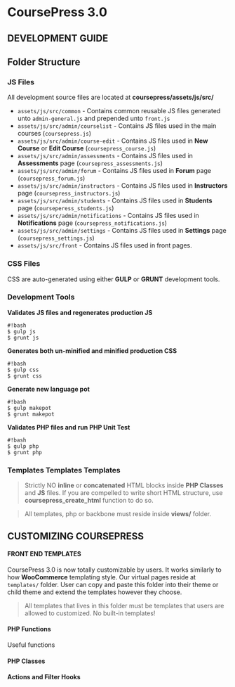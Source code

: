 # CoursePress 3.0

DEVELOPMENT GUIDE
-

## Folder Structure

### JS Files
All development source files are located at **coursepress/assets/js/src/**
* `assets/js/src/common` - Contains common reusable JS files generated unto `admin-general.js` and prepended unto `front.js`
* `assets/js/src/admin/courselist` - Contains JS files used in the main courses (`coursepress.js`)
* `assets/js/src/admin/course-edit` - Contains JS files used in **New Course** or **Edit Course** (`coursepress_course.js`)
* `assets/js/src/admin/assessments` - Contains JS files used in **Assessments** page (`coursepress_assessments.js`)
* `assets/js/src/admin/forum` - Contains JS files used in **Forum** page (`coursepress_forum.js`)
* `assets/js/src/admin/instructors` - Contains JS files used in **Instructors** page (`coursepress_instructors.js`)
* `assets/js/src/admin/students` - Contains JS files used in **Students** page (`courseperess_students.js`)
* `assets/js/src/admin/notifications` - Contains JS files used in **Notifications** page (`coursepress_notifications.js`)
* `assets/js/src/admin/settings` - Contains JS files used in **Settings** page (`coursepress_settings.js`)
* `assets/js/src/front` - Contains JS files used in front pages.

### CSS Files
CSS are auto-generated using either **GULP** or **GRUNT** development tools.

### Development Tools
**Validates JS files and regenerates production JS**
```
#!bash
$ gulp js
$ grunt js
```
**Generates both un-minified and minified production CSS**
```
#!bash
$ gulp css
$ grunt css
```
**Generate new language pot**
```
#!bash
$ gulp makepot
$ grunt makepot
```
**Validates PHP files and run PHP Unit Test**
```
#!bash
$ gulp php
$ grunt php
```


### Templates Templates Templates
> Strictly NO **inline** or **concatenated** HTML blocks inside **PHP Classes** and **JS** files. If you are compelled to write short HTML structure, use **coursepress_create_html** function to do so.

> All templates, php or backbone must reside inside **views/** folder.

CUSTOMIZING COURSEPRESS
-

#### FRONT END TEMPLATES
CoursePress 3.0 is now totally customizable by users. It works similarly to how **WooCommerce** templating style.
Our virtual pages reside at `templates/` folder. User can copy and paste this folder into their theme or child theme and extend the templates however they choose.

> All templates that lives in this folder must be templates that users are allowed to customized. No built-in templates!

#### PHP Functions
Useful functions

#### PHP Classes

#### Actions and Filter Hooks
